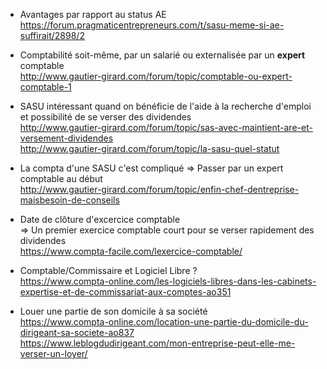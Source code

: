 * Avantages par rapport au status AE  
  https://forum.pragmaticentrepreneurs.com/t/sasu-meme-si-ae-suffirait/2898/2
  
* Comptabilité soit-même, par un salarié ou externalisée par un **expert** comptable  
  http://www.gautier-girard.com/forum/topic/comptable-ou-expert-comptable-1

* SASU intéressant quand on bénéficie de l'aide à la recherche d'emploi et possibilité de se verser des dividendes  
  http://www.gautier-girard.com/forum/topic/sas-avec-maintient-are-et-versement-dividendes  
  http://www.gautier-girard.com/forum/topic/la-sasu-quel-statut
  
* La compta d'une SASU c'est compliqué => Passer par un expert comptable au début  
  http://www.gautier-girard.com/forum/topic/enfin-chef-dentreprise-maisbesoin-de-conseils
  
* Date de clôture d'excercice comptable  
  => Un premier exercice comptable court pour se verser rapidement des dividendes  
  https://www.compta-facile.com/lexercice-comptable/
  
* Comptable/Commissaire et Logiciel Libre ?  
  https://www.compta-online.com/les-logiciels-libres-dans-les-cabinets-expertise-et-de-commissariat-aux-comptes-ao351

* Louer une partie de son domicile à sa société  
  https://www.compta-online.com/location-une-partie-du-domicile-du-dirigeant-sa-societe-ao837  
  https://www.leblogdudirigeant.com/mon-entreprise-peut-elle-me-verser-un-loyer/

